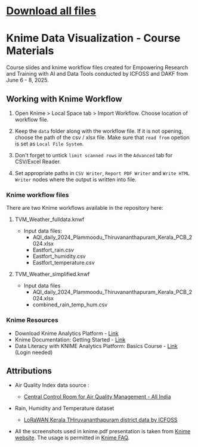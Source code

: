  # [Download all files](https://github.com/athulvis/knime-data-visualization/archive/refs/tags/publish.zip)

# Knime Data Visualization - Course Materials

Course slides and knime workflow files created for Empowering Research and Training with AI and Data Tools conducted by ICFOSS and DAKF from June 6 - 8, 2025.


## Working with Knime Workflow

1. Open Knime > Local Space tab > Import Workflow. Choose location of workflow file.

2. Keep the `data` folder along with the workflow file. If it is not opening, choose the path of the csv / xlsx file. Make sure that `read from` opetion is set as `Local File System`.

3. Don't forget to untick `limit scanned rows` in the `Advanced` tab for CSV/Excel Reader.

4. Set appropriate paths in `CSV Writer`, `Report PDF Writer` and `Write HTML Writer` nodes where the output is written into file.

### Knime workflow files

There are two Knime workflows available in the repository here:

1. TVM_Weather_fulldata.knwf

    - Input data files: 
        - AQI_daily_2024_Plammoodu_Thiruvananthapuram_Kerala_PCB_2024.xlsx
        - Eastfort_rain.csv
        - Eastfort_humidity.csv
        - Eastfort_temperature.csv
2. TVM_Weather_simplified.knwf
    - Input data files
        - AQI_daily_2024_Plammoodu_Thiruvananthapuram_Kerala_PCB_2024.xlsx
        - combined_rain_temp_hum.csv

### Knime Resources
 - Download Knime Analytics Platform - [Link](https://www.knime.com/downloads)
 - Knime Documentation: Getting Started - [Link](https://www.knime.com/getting-started-guide)
 - Data Literacy with KNIME Analytics Platform: Basics Course - [Link](https://www.knime.com/learning) (Login needed)

 ## Attributions

 - Air Quality Index data source : 
    
    - [Central Control Room for Air Quality Management - All India](https://airquality.cpcb.gov.in/ccr/#/caaqm-dashboard-all/caaqm-landing/aqi-repository)
    
- Rain, Humidity and Temperature dataset
    - [LoRaWAN Kerala THiruvananthapuram district data by ICFOSS](https://visualize.openiot.in/d/V_9s5fOVzerea/lorawan-kerala-trivandrum-dist?orgId=2&refresh=5m)

- All the screenshots used in knime.pdf presentation is taken from [Knime website](https://www.knime.com/getting-started-guide). The usage is permitted in [Knime FAQ](https://www.knime.com/faq#q2_1).



